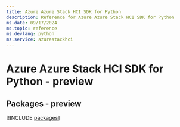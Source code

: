 ```yaml
---
title: Azure Azure Stack HCI SDK for Python
description: Reference for Azure Azure Stack HCI SDK for Python
ms.date: 09/17/2024
ms.topic: reference
ms.devlang: python
ms.service: azurestackhci
---
```

# Azure Azure Stack HCI SDK for Python - preview
## Packages - preview
[!INCLUDE [packages](azure-stack-hci-index.md)]